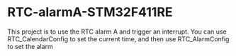 # RTC-alarmA-STM32F411RE
This project is to use the RTC alarm A and trigger an interrupt. You can use RTC_CalendarConfig to set the current time, and then use RTC_AlarmConfig to set the alarm
